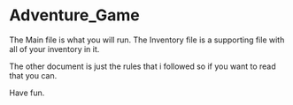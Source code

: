 # Adventure_Game

The Main file is what you will run. The Inventory file is a supporting file with all of your inventory in it. 

The other document is just the rules that i followed so if you want to read that you can.

Have fun.
